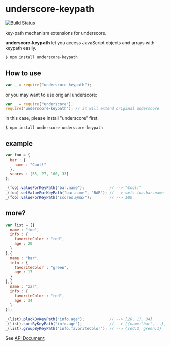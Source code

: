 # underscore-keypath

[![Build Status](https://travis-ci.org/jeeeyul/underscore-keypath.png?branch=master)](https://travis-ci.org/jeeeyul/underscore-keypath)

key-path mechanism extensions for underscore.

**underscore-keypath** let you access JavaScript objects and arrays with keypath easily.

```bash
$ npm install underscore-keypath
```

## How to use
```javascript
var _ = require("underscore-keypath");
```

or you may want to use origianl underscore:

```javascript
var _ = require("underscore");
require("underscore-keypath"); // it will extend original underscore
```
in this case, please install "underscore" first.
```bash
$ npm install underscore underscore-keypath
```

## example
```javascript
var foo = {
  bar : {
    name : "Cool!"
  },
  scores : [55, 27, 100, 33]
};

_(foo).valueForKeyPath("bar.name");           // --> "Cool!"
_(foo).setValueForKeyPath("bar.name", "BAR"); // --> sets foo.bar.name as "BAR"
_(foo).valueForKeyPath("scores.@max");        // --> 100
```

## more?
```javascript
var list = [{
  name : "foo",
  info : {
    favoriteColor : "red",
    age : 20
  }
},{
  name : "bar",
  info : {
    favoriteColor : "green",
    age : 17
  }
},{
  name : "zar",
  info : {
    favoriteColor : "red",
    age : 34
  }
}];

_(list).pluckByKeyPath("info.age");           // --> [20, 17, 34]
_(list).sortByKeyPath("info.age");            // --> [{name:"bar", ..}, {name:"foo", ..}, {name:"zar", ..}]
_(list).groupByKeyPath("info.favoriteColor"); // --> {red:2, green:1}

```

See [API Document](https://github.com/jeeeyul/underscore-keypath/wiki)
